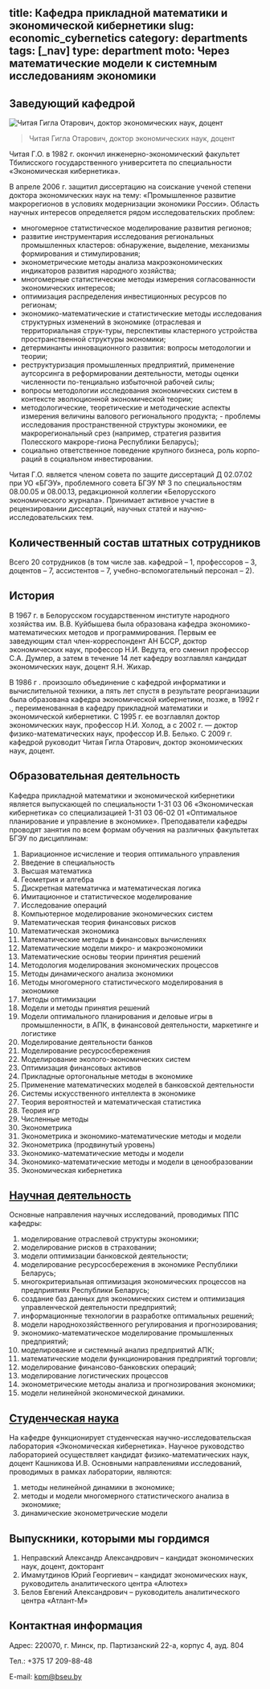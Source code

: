 title: Кафедра прикладной математики и экономической кибернетики
slug: economic_cybernetics
category: departments
tags: [_nav]
type: department
moto: Через математические модели к системным исследованиям экономики
---

Заведующий кафедрой
-------------------

![Читая Гигла Отарович,
  доктор экономических наук, доцент ](/img/content/depts/economic_cybernetics.jpg)
>Читая Гигла Отарович,
 доктор экономических наук, доцент


Читая Г.О. в 1982 г. окончил инженерно-экономический факультет Тбилисского государственного университета по специальности «Экономическая кибернетика».

В апреле 2006 г. защитил диссертацию на соискание ученой степени доктора экономических наук на тему: «Промышленное развитие макрорегионов в условиях модернизации экономики России». Область научных интересов определяется рядом исследовательских проблем:

- многомерное статистическое моделирование развития регионов;
- развитие инструментария исследования региональных промышленных кластеров: обнаружение, выделение, механизмы формирования и стимулирования;
- эконометрические методы анализа макроэкономических индикаторов развития народного хозяйства;
- многомерные статистические методы измерения согласованности экономических интересов;
- оптимизация распределения инвестиционных ресурсов по регионам;
- экономико-математические и статистические методы исследования структурных изменений в экономике (отраслевая и территориальная струк-туры, перспективы кластерного устройства пространственной структуры экономики;
- детерминанты инновационного развития: вопросы методологии и теории;
- реструктуризация промышленных предприятий, применение аутсорсинга в реформировании деятельности, методы оценки численности по-тенциально избыточной рабочей силы;
- вопросы методологии исследования экономических систем в контексте эволюционной экономической теории;
- методологические, теоретические и методические аспекты измерения величины валового регионального продукта; - проблемы исследования пространственной структуры экономики, ее макрорегиональный срез (например, стратегия развития Полесского макроре-гиона Республики Беларусь);
- социально ответственное поведение крупного бизнеса, роль корпо-раций в социальном инвестировании.

Читая Г.О. является членом совета по защите диссертаций Д 02.07.02 при УО «БГЭУ», проблемного совета БГЭУ № 3 по специальностям 08.00.05 и 08.00.13, редакционной коллегии «Белорусского экономического журнала». Принимает активное участие в рецензировании диссертаций, научных статей и научно-исследовательских тем.

Количественный состав штатных сотрудников
-----------------------------------------

Всего 20 сотрудников (в том числе зав. кафедрой – 1, профессоров – 3, доцентов – 7, ассистентов – 7, учебно-вспомогательный персонал – 2).

История
-------
В 1967 г. в Белорусском государственном институте народного хозяйства им. В.В. Куйбышева была образована кафедра экономико-математических методов и программирования. Первым ее заведующим стал член-корреспондент АН БССР, доктор экономических наук, профессор Н.И. Ведута, его сменил профессор С.А. Думлер, а затем в течение 14 лет кафедру возглавлял кандидат экономических наук, доцент Я.Н. Жихар.

В 1986 г . произошло объединение с кафедрой информатики и вычислительной техники, а пять лет спустя в результате реорганизации была образована кафедра экономической кибернетики, позже, в 1992 г ., переименованная в кафедру прикладной математики и экономической кибернетики. С 1995 г. ее возглавлял доктор экономических наук, профессор Н.И. Холод, а с 2002 г. — доктор физико-математических наук, профессор И.В. Белько. С 2009 г. кафедрой руководит Читая Гигла Отарович, доктор экономических наук, доцент.

Образовательная деятельность
----------------------------

Кафедра прикладной математики и экономической кибернетики является выпускающей по специальности 1-31 03 06 «Экономическая кибернетика» со специализацией 1-31 03 06-02 01 «Оптимальное планирование и управление в экономике». Преподаватели кафедры проводят занятия по всем формам обучения на различных факультетах БГЭУ по дисциплинам:

1.	Вариационное исчисление и теория оптимального управления
2.	Введение в специальность
3.	Высшая математика
4.	Геометрия и алгебра
5.	Дискретная математичка и математическая логика
6.	Имитационное и статистическое моделирование
7.	Исследование операций
8.	Компьютерное моделирование экономических систем
9.	Математическая теория финансовых рисков
10.	Математическая экономика
11.	Математические методы в финансовых вычислениях
12.	Математические модели микро- и макроэкономики
13.	Математические основы теории принятия решений
14.	Методология моделирования экономических процессов
15.	Методы динамического анализа экономики
16.	Методы многомерного статистического моделирования в экономике
17.	Методы оптимизации
18.	Модели и методы принятия решений
19.	Модели оптимального планирования и деловые игры в промышленности, в АПК, в финансовой деятельности, маркетинге и логистике
20.	Моделирование деятельности банков
21.	Моделирование ресурсосбережения
22.	Моделирование эколого-экономических систем
23.	Оптимизация финансовых активов
24.	Прикладные ортогональные методы в экономике
25.	Применение математических моделей в банковской деятельности
26.	Системы искусственного интеллекта в экономике
27.	Теория вероятностей и математическая статистика
28.	Теория игр
29.	Численные методы
30.	Эконометрика
31.	Эконометрика и экономико-математические методы и модели
32.	Эконометрика (продвинутый уровень)
33.	Экономико-математические методы и модели
34.	Экономико-математические методы и модели в ценообразовании
35.	Экономическая кибернетика


[Научная деятельность](/fm/files/economic_cybernetics_nir.doc)
--------------------

Основные направления научных исследований, проводимых ППС кафедры:


1.	моделирование отраслевой структуры экономики;
2.	моделирование рисков в страховании;
3.	модели оптимизации банковской деятельности;
4.	моделирование ресурсосбережения в экономике Республики Беларусь;
5.	многокритериальная оптимизация экономических процессов на предприятиях Республики Беларусь;
6.	создание баз данных для экономических систем и оптимизация  управленческой деятельности предприятий;
7.	информационные технологии в разработке оптимальных решений;
8.	модели народнохозяйственного регулирования и прогнозирования;
9.	экономико-математическое моделирование промышленных предприятий;
10.	моделирование и системный анализ предприятий АПК;
11.	математические модели функционирования предприятий торговли;
12.	моделирование финансово-банковских операций;
13.	моделирование логистических процессов
14.	эконометрические методы анализа и прогнозирования экономики;
15.	модели нелинейной экономической динамики.

[Студенческая наука](/files/snil/dkk_snil.doc)
------------------

На кафедре функционирует студенческая научно-исследовательская лаборатория «Экономическая кибернетика». Научное руководство лабораторией осуществляет кандидат физико-математических наук, доцент Кашникова И.В. Основными направлениями исследований, проводимых в рамках лаборатории, являются:


1.	методы нелинейной динамики в экономике;
2.	методы и модели многомерного статистического анализа в экономике;
3.	динамические эконометрические модели


Выпускники, которыми мы гордимся
--------------------------------

1.	Неправский Александр Александрович – кандидат экономических наук, доцент, докторант
2.	Имамутдинов Юрий Георгиевич – кандидат экономических наук, руководитель аналитического центра «Алютех»
3.	Белов Евгений Александрович – руководитель аналитического центра «Атлант-М»


Контактная информация
---------------------

Адрес: 220070, г. Минск, пр. Партизанский 22-а, корпус 4, ауд. 804

Тел.: +375 17 209-88-48

E-mail: <kpm@bseu.by>
